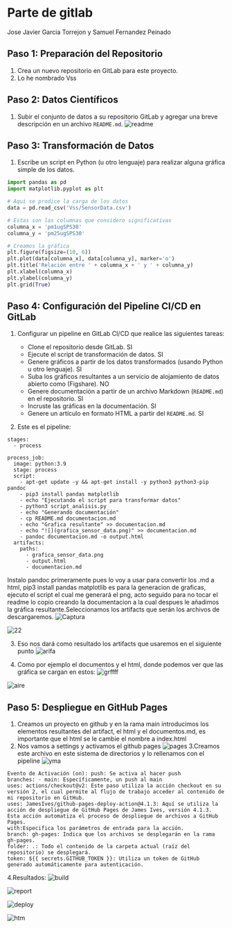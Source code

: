 # Parte de gitlab
Jose Javier Garcia Torrejon y
Samuel Fernandez Peinado 
## Paso 1: Preparación del Repositorio
1. Crea un nuevo repositorio en GitLab para este proyecto.
2. Lo he nombrado Vss

## Paso 2: Datos Científicos
1. Subir el conjunto de datos a su repositorio GitLab y agregar una breve descripción en un archivo `README.md`.
![readme](https://github.com/josejavier1059/grafica/assets/72498118/31a99760-246f-4623-8728-ecd5e2867557)

## Paso 3: Transformación de Datos
1. Escribe un script en Python (u otro lenguaje) para realizar alguna gráfica simple de los datos.
```python
import pandas as pd
import matplotlib.pyplot as plt

# Aqui se prodice la carga de los datos
data = pd.read_csv('Vss/SensorData.csv')

# Estas son las columnas que considero significativas
columna_x = 'pm1ugSPS30'
columna_y = 'pm25ugSPS30'

# Creamos la gráfica
plt.figure(figsize=(10, 6))
plt.plot(data[columna_x], data[columna_y], marker='o')
plt.title('Relación entre ' + columna_x + ' y ' + columna_y)
plt.xlabel(columna_x)
plt.ylabel(columna_y)
plt.grid(True)
```

## Paso 4: Configuración del Pipeline CI/CD en GitLab
1. Configurar un pipeline en GitLab CI/CD que realice las siguientes tareas:
   - Clone el repositorio desde GitLab.  SI
   - Ejecute el script de transformación de datos.  SI
   - Genere gráficos a partir de los datos transformados (usando Python u otro lenguaje).  SI
   - Suba los gráficos resultantes a un servicio de alojamiento de datos abierto como (Figshare). NO
   - Genere documentación a partir de un archivo Markdown (`README.md`) en el repositorio. SI
   - Incruste las gráficas en la documentación. SI
   - Genere un artículo en formato HTML a partir del `README.md`. SI
  
2. Este es el pipeline:

```
stages:
  - process

process_job:
  image: python:3.9 
  stage: process
  script:
    - apt-get update -y && apt-get install -y python3 python3-pip pandoc
    - pip3 install pandas matplotlib 
    - echo "Ejecutando el script para transformar datos"
    - python3 script_analisis.py
    - echo "Generando documentación"
    - cp README.md documentacion.md
    - echo "Grafica resultante" >> documentacion.md
    - echo "![](grafica_sensor_data.png)" >> documentacion.md
    - pandoc documentacion.md -o output.html
  artifacts:
    paths:
      - grafica_sensor_data.png
      - output.html
      - documentacion.md

```
Instalo pandoc primeramente pues lo voy a usar para convertir los .md a html, pip3 install pandas matplotlib es para la generacion de graficas, ejecuto el script el cual me generará el png, acto seguido para no tocar el readme lo copio creando la documentacion a la cual despues le añadimos la gráfica resultante.Seleccionamos los artifacts que serán los archivos de descargaremos.
![Captura](https://github.com/josejavier1059/grafica/assets/72498118/c32c316a-3fc5-4187-a210-b4cf39476c19)

![22](https://github.com/josejavier1059/grafica/assets/72498118/4639954c-e9f0-49f2-8879-73f9d906c9b1)

3. Eso nos dará como resultado los artifacts que usaremos en el siguiente punto
![arifa](https://github.com/josejavier1059/grafica/assets/72498118/12038599-9fa3-4d1f-bdcc-de30958dfc29)

4. Como por ejemplo el documentos y el html, donde podemos ver que las gráfica se cargan en estos:
   ![grffff](https://github.com/josejavier1059/grafica/assets/72498118/4d021320-a9c5-4fca-beac-9632e128f1ce)

  ![aire](https://github.com/josejavier1059/grafica/assets/72498118/839ff202-3c74-40ce-af99-0babfd2a8b71)


## Paso 5: Despliegue en GitHub Pages
1. Creamos un proyecto en github y en la rama main introducimos los elementos resultantes del artifact, el html y el documentos.md, es importante que el html se le cambie el nombre a index.html
2. Nos vamos a settings y activamos el github pages
![pages](https://github.com/josejavier1059/grafica/assets/72498118/5af07626-2d2f-45db-8c83-70151c51fd6d)
3.Creamos este archivo en este sistema de directorios y lo rellenamos con el pipeline
![yma](https://github.com/josejavier1059/grafica/assets/72498118/0c86396c-b077-42a5-b0ba-468a34667776)
```
Evento de Activación (on): push: Se activa al hacer push
branches: - main: Específicamente, un push al main
uses: actions/checkout@v2: Este paso utiliza la acción checkout en su versión 2, el cual permite al flujo de trabajo acceder al contenido de mi repositorio en GitHub.
uses: JamesIves/github-pages-deploy-action@4.1.3: Aquí se utiliza la acción de despliegue de GitHub Pages de James Ives, versión 4.1.3. Esta acción automatiza el proceso de despliegue de archivos a GitHub Pages.
with:Especifica los parámetros de entrada para la acción.
branch: gh-pages: Indica que los archivos se desplegarán en la rama gh-pages.
folder: .: Todo el contenido de la carpeta actual (raíz del repositorio) se desplegará.
token: ${{ secrets.GITHUB_TOKEN }}: Utiliza un token de GitHub generado automáticamente para autenticación.
```
4.Resultados:
![build](https://github.com/josejavier1059/grafica/assets/72498118/7eb2046f-f49f-432b-81e2-f95c1f93e9f4)

![report](https://github.com/josejavier1059/grafica/assets/72498118/611703b8-3390-4b01-a0b1-3fbbba001e8b)

![deploy](https://github.com/josejavier1059/grafica/assets/72498118/24be326b-f811-41d8-a97f-2be59b72a86b)

![htm](https://github.com/josejavier1059/grafica/assets/72498118/f36b2da4-b5eb-4776-8545-5ff64971bf8c)


